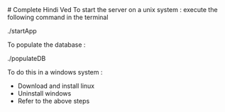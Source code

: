<html>
<body>
# Complete Hindi Ved 
To start the server on a unix system :
execute the following command in the terminal

./startApp

To populate the database : 

./populateDB


To do this in a windows system :
<ul>
<li> Download and install linux </li>
<li> Uninstall windows </li>
<li> Refer to the above steps </li>
</ul>

</body>
</html>